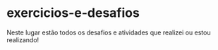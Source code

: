 # exercicios-e-desafios
 Neste lugar estão todos os desafios e atividades que realizei ou estou realizando!
